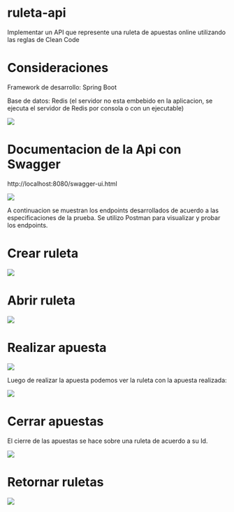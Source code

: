 # ruleta-api
Implementar un API que represente una ruleta de apuestas online utilizando las reglas de Clean Code

# Consideraciones
Framework de desarrollo: Spring Boot

Base de datos: Redis (el servidor no esta embebido en la aplicacion, se ejecuta el servidor de Redis por consola o con un ejecutable)

<p aling="center">
  <img src="https://github.com/oscarsalazar8913/ruleta-api/blob/master/imagenes/8.%20ejecucionRedisServer.jpg">
</p>


# Documentacion de la Api con Swagger
http://localhost:8080/swagger-ui.html

<p aling="center">
  <img src="https://github.com/oscarsalazar8913/ruleta-api/blob/master/imagenes/7.%20ruletaApiDocumentacion.jpg">
</p>

A continuacion se muestran los endpoints desarrollados de acuerdo a las especificaciones de la prueba. Se utilizo Postman
para visualizar y probar los endpoints.

# Crear ruleta

<p aling="center">
  <img src="https://github.com/oscarsalazar8913/ruleta-api/blob/master/imagenes/1.%20crearRuleta.jpg">
</p>

# Abrir ruleta

<p aling="center">
  <img src="https://github.com/oscarsalazar8913/ruleta-api/blob/master/imagenes/2.%20abrirRuleta.jpg">
</p>

# Realizar apuesta

<p aling="center">
  <img src="https://github.com/oscarsalazar8913/ruleta-api/blob/master/imagenes/3.%20realizarApuesta.jpg">
</p>

Luego de realizar la apuesta podemos ver la ruleta con la apuesta realizada:
<p aling="center">
  <img src="https://github.com/oscarsalazar8913/ruleta-api/blob/master/imagenes/4.%20ruletaConApuestaRealizadas.jpg">
</p>

# Cerrar apuestas
El cierre de las apuestas se hace sobre una ruleta de acuerdo a su Id.
<p aling="center">
  <img src="https://github.com/oscarsalazar8913/ruleta-api/blob/master/imagenes/5.%20cerrarApuestas.jpg">
</p>

# Retornar ruletas

<p aling="center">
  <img src="https://github.com/oscarsalazar8913/ruleta-api/blob/master/imagenes/6.%20ruletasConEstado.jpg">
</p>
